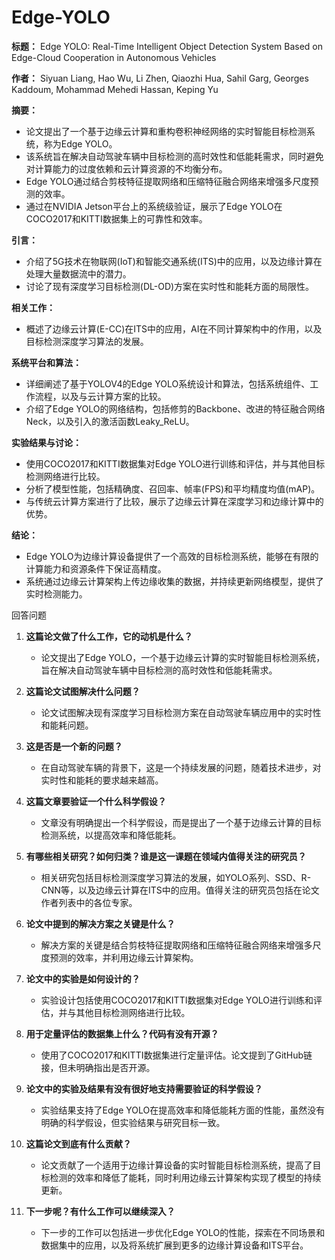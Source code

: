 # Edge-YOLO


**标题：** Edge YOLO: Real-Time Intelligent Object Detection System Based on Edge-Cloud Cooperation in Autonomous Vehicles

**作者：** Siyuan Liang, Hao Wu, Li Zhen, Qiaozhi Hua, Sahil Garg, Georges Kaddoum, Mohammad Mehedi Hassan, Keping Yu

**摘要：**
- 论文提出了一个基于边缘云计算和重构卷积神经网络的实时智能目标检测系统，称为Edge YOLO。
- 该系统旨在解决自动驾驶车辆中目标检测的高时效性和低能耗需求，同时避免对计算能力的过度依赖和云计算资源的不均衡分布。
- Edge YOLO通过结合剪枝特征提取网络和压缩特征融合网络来增强多尺度预测的效率。
- 通过在NVIDIA Jetson平台上的系统级验证，展示了Edge YOLO在COCO2017和KITTI数据集上的可靠性和效率。

**引言：**
- 介绍了5G技术在物联网(IoT)和智能交通系统(ITS)中的应用，以及边缘计算在处理大量数据流中的潜力。
- 讨论了现有深度学习目标检测(DL-OD)方案在实时性和能耗方面的局限性。

**相关工作：**
- 概述了边缘云计算(E-CC)在ITS中的应用，AI在不同计算架构中的作用，以及目标检测深度学习算法的发展。

**系统平台和算法：**
- 详细阐述了基于YOLOV4的Edge YOLO系统设计和算法，包括系统组件、工作流程，以及与云计算方案的比较。
- 介绍了Edge YOLO的网络结构，包括修剪的Backbone、改进的特征融合网络Neck，以及引入的激活函数Leaky_ReLU。

**实验结果与讨论：**
- 使用COCO2017和KITTI数据集对Edge YOLO进行训练和评估，并与其他目标检测网络进行比较。
- 分析了模型性能，包括精确度、召回率、帧率(FPS)和平均精度均值(mAP)。
- 与传统云计算方案进行了比较，展示了边缘云计算在深度学习和边缘计算中的优势。

**结论：**
- Edge YOLO为边缘计算设备提供了一个高效的目标检测系统，能够在有限的计算能力和资源条件下保证高精度。
- 系统通过边缘云计算架构上传边缘收集的数据，并持续更新网络模型，提供了实时检测能力。


回答问题

1. **这篇论文做了什么工作，它的动机是什么？**
   - 论文提出了Edge YOLO，一个基于边缘云计算的实时智能目标检测系统，旨在解决自动驾驶车辆中目标检测的高时效性和低能耗需求。

2. **这篇论文试图解决什么问题？**
   - 论文试图解决现有深度学习目标检测方案在自动驾驶车辆应用中的实时性和能耗问题。

3. **这是否是一个新的问题？**
   - 在自动驾驶车辆的背景下，这是一个持续发展的问题，随着技术进步，对实时性和能耗的要求越来越高。

4. **这篇文章要验证一个什么科学假设？**
   - 文章没有明确提出一个科学假设，而是提出了一个基于边缘云计算的目标检测系统，以提高效率和降低能耗。

5. **有哪些相关研究？如何归类？谁是这一课题在领域内值得关注的研究员？**
   - 相关研究包括目标检测深度学习算法的发展，如YOLO系列、SSD、R-CNN等，以及边缘云计算在ITS中的应用。值得关注的研究员包括在论文作者列表中的各位专家。

6. **论文中提到的解决方案之关键是什么？**
   - 解决方案的关键是结合剪枝特征提取网络和压缩特征融合网络来增强多尺度预测的效率，并利用边缘云计算架构。

7. **论文中的实验是如何设计的？**
   - 实验设计包括使用COCO2017和KITTI数据集对Edge YOLO进行训练和评估，并与其他目标检测网络进行比较。

8. **用于定量评估的数据集上什么？代码有没有开源？**
   - 使用了COCO2017和KITTI数据集进行定量评估。论文提到了GitHub链接，但未明确指出是否开源。

9. **论文中的实验及结果有没有很好地支持需要验证的科学假设？**
   - 实验结果支持了Edge YOLO在提高效率和降低能耗方面的性能，虽然没有明确的科学假设，但实验结果与研究目标一致。

10. **这篇论文到底有什么贡献？**
    - 论文贡献了一个适用于边缘计算设备的实时智能目标检测系统，提高了目标检测的效率和降低了能耗，同时利用边缘云计算架构实现了模型的持续更新。

11. **下一步呢？有什么工作可以继续深入？**
    - 下一步的工作可以包括进一步优化Edge YOLO的性能，探索在不同场景和数据集中的应用，以及将系统扩展到更多的边缘计算设备和ITS平台。


